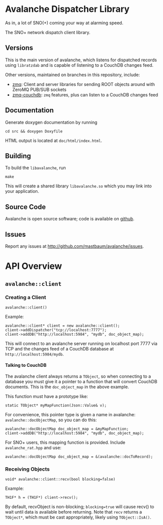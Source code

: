 Avalanche Dispatcher Library 
============================
As in, a lot of SNO(+) coming your way at alarming speed.

The SNO+ network dispatch client library.

Versions
--------
This is the main version of avalanche, which listens for dispatched records using `libratzdab` and is capable of listening to a CouchDB changes feed.

Other versions, maintained on branches in this repository, include:

* [zmq](https://github.com/mastbaum/avalanche/tree/zmq): Client and server libraries for sending ROOT objects around with ZeroMQ PUB/SUB sockets
* [zmq-couchdb](https://github.com/mastbaum/avalanche/tree/zmq-couchdb): `zmq` features, plus can listen to a CouchDB changes feed

Documentation
-------------
Generate doxygen documentation by running

    cd src && doxygen Doxyfile

HTML output is located at `doc/html/index.html`.

Building
--------
To build the `libavalanche`, run

    make

This will create a shared library `libavalanche.so` which you may link into your application.

Source Code
-----------
Avalanche is open source software; code is available on [github](http://github.com/mastbaum/avalanche).

Issues
------
Report any issues at http://github.com/mastbaum/avalanche/issues.

API Overview
============
`avalanche::client`
-------------------
### Creating a Client ###

    avalanche::client()

Example:

    avalanche::client* client = new avalanche::client();
    client->addDispatcher("tcp://localhost:7777");
    client->addDB("http://localhost:5984", "mydb", doc_object_map);

This will connect to an avalanche server running on localhost port 7777 via TCP and the changes feed of a CouchDB database at `http://localhost:5984/mydb`.

#### Talking to CouchDB ####
The avalanche client always returns a `TObject`, so when connecting to a database you must give it a pointer to a function that will convert CouchDB documents. This is the `doc_object_map` in the above example.

This function must have a prototype like:

    static TObject* myMapFunction(Json::Value& v);
    
For convenience, this pointer type is given a name in avalanche: `avalanche::docObjectMap`, so you can do this:

    avalanche::docObjectMap doc_object_map = &myMapFunction;
    client->addDB("http://localhost:5984", "mydb", doc_object_map);

For SNO+ users, this mapping function is provided. Include `avalanche_rat.hpp` and use:

    avalanche::docObjectMap doc_object_map = &(avalanche::docToRecord);

### Receiving Objects ###

    void* avalanche::client::recv(bool blocking=false)

Example:

    TH1F* h = (TH1F*) client->recv();

By default, recvObject is non-blocking; `blocking=true` will cause recv() to wait until data is available before returning. Note that `recv` returns a `TObject*`, which must be cast appropriately, likely using `TObject::IsA()`.

